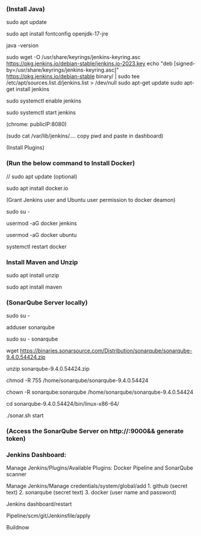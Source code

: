 
### (Install Java)

sudo apt update

sudo apt install fontconfig openjdk-17-jre

java -version

sudo wget -O /usr/share/keyrings/jenkins-keyring.asc \
  https://pkg.jenkins.io/debian-stable/jenkins.io-2023.key
echo "deb [signed-by=/usr/share/keyrings/jenkins-keyring.asc]" \
  https://pkg.jenkins.io/debian-stable binary/ | sudo tee \
  /etc/apt/sources.list.d/jenkins.list > /dev/null
sudo apt-get update
sudo apt-get install jenkins

sudo systemctl enable jenkins

sudo systemctl start jenkins

(chrome: publicIP:8080)

(sudo cat /var/lib/jenkins/.... copy pwd and paste in dashboard)

(Install Plugins)

### (Run the below command to Install Docker)

// sudo apt update (optional)

sudo apt install docker.io
 
(Grant Jenkins user and Ubuntu user permission to docker deamon)

sudo su - 

usermod -aG docker jenkins

usermod -aG docker ubuntu

systemctl restart docker

### Install Maven and Unzip

sudo apt install unzip

sudo apt install maven

### (SonarQube Server locally)

sudo su -

adduser sonarqube

sudo su - sonarqube

wget https://binaries.sonarsource.com/Distribution/sonarqube/sonarqube-9.4.0.54424.zip

unzip sonarqube-9.4.0.54424.zip

chmod -R 755 /home/sonarqube/sonarqube-9.4.0.54424

chown -R sonarqube:sonarqube /home/sonarqube/sonarqube-9.4.0.54424

cd sonarqube-9.4.0.54424/bin/linux-x86-64/

./sonar.sh start

### (Access the SonarQube Server on http://<ip-address>:9000&& generate token)

### Jenkins Dashboard:

Manage Jenkins/Plugins/Available Plugins: Docker Pipeline and SonarQube scanner

Manage Jenkins/Manage credentials/system/global/add 1. github (secret text) 2. sonarqube (secret text) 3. docker (user name and password)

Jenkins dashboard/restart

Pipeline/scm/git/Jenkinsfile/apply

Buildnow
